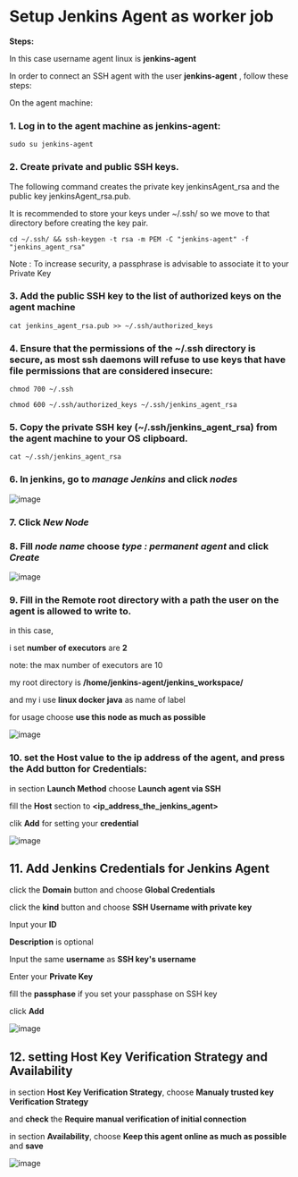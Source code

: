 # Setup Jenkins Agent as worker job

**Steps:**

In this case username agent linux is **jenkins-agent**

In order to connect an SSH agent with the user **jenkins-agent** , follow these steps:

On the agent machine:

### 1.	Log in to the agent machine as **jenkins-agent**:
```
sudo su jenkins-agent
```

### 2.	Create private and public SSH keys. 

The following command creates the private key jenkinsAgent_rsa and the public key jenkinsAgent_rsa.pub. 

It is recommended to store your keys under ~/.ssh/ so we move to that directory before creating the key pair.
```
cd ~/.ssh/ && ssh-keygen -t rsa -m PEM -C "jenkins-agent" -f "jenkins_agent_rsa"
```

Note : To increase security, a passphrase is advisable to associate it to your Private Key

### 3.	Add the public SSH key to the list of authorized keys on the agent machine
```
cat jenkins_agent_rsa.pub >> ~/.ssh/authorized_keys
```

### 4.	Ensure that the permissions of the ~/.ssh directory is secure, as most ssh daemons will refuse to use keys that have file permissions that are considered insecure:
```
chmod 700 ~/.ssh
```
```
chmod 600 ~/.ssh/authorized_keys ~/.ssh/jenkins_agent_rsa
```

### 5.	Copy the private SSH key (~/.ssh/jenkins_agent_rsa) from the agent machine to your OS clipboard.
```
cat ~/.ssh/jenkins_agent_rsa
```

### 6.  In jenkins, go to *manage Jenkins* and click *nodes*

![image](https://github.com/fakhriyfasya/documentation/assets/67684999/e8a4ede9-ac43-4d93-a503-4b017eeb6ced)

### 7.  Click *New Node* 

### 8.  Fill *node name* choose *type : permanent agent* and click *Create*

![image](https://github.com/fakhriyfasya/documentation/assets/67684999/85364c9a-4f9d-40eb-a552-bcd2fdc4c950)

### 9.	Fill in the Remote root directory with a path the user on the agent is allowed to write to.
in this case,

i set **number of executors** are **2**

note: the max number of executors are 10

my root directory is **/home/jenkins-agent/jenkins_workspace/**

and my i use **linux docker java** as name of label

for usage choose **use this node as much as possible**

![image](https://github.com/fakhriyfasya/documentation/assets/67684999/55be6220-e30f-4586-97d8-8556cdebeafa)

### 10. set the Host value to the ip address of the agent, and press the Add button for Credentials:
in section **Launch Method** choose **Launch agent via SSH**

fill the **Host** section to **<ip_address_the_jenkins_agent>** 

clik **Add** for setting your **credential**

![image](https://github.com/fakhriyfasya/documentation/assets/67684999/2fa803a8-0c89-4055-8536-e15466b8407b)

## 11.  Add Jenkins Credentials for Jenkins Agent

click the **Domain** button and choose **Global Credentials** 

click the **kind** button and choose **SSH Username with private key**

Input your **ID**

**Description** is optional

Input the same **username** as **SSH key's username**

Enter your **Private Key**

fill the **passphase** if you set your passphase on SSH key

click **Add** 

![image](https://github.com/fakhriyfasya/documentation/assets/67684999/81e77cad-90c5-4bcf-b54e-295e72af14be)

## 12.  setting **Host Key Verification Strategy** and **Availability**

in section **Host Key Verification Strategy**, choose **Manualy trusted key Verification Strategy**

and **check** the **Require manual verification of initial connection**

in section **Availability**, choose **Keep this agent online as much as possible** and **save**

![image](https://github.com/fakhriyfasya/documentation/assets/67684999/cd084c1a-f05b-4b4d-b6f7-b1b20382eb5f)


